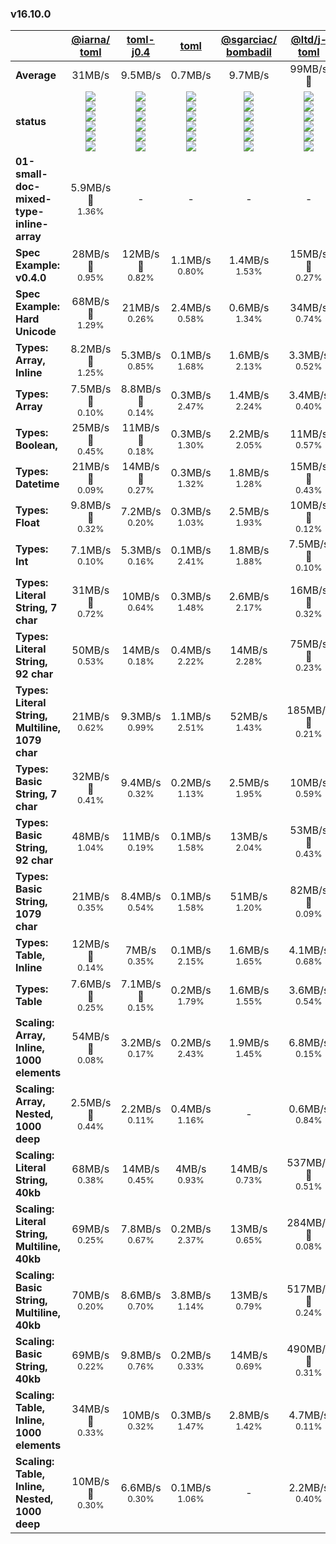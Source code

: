 ### v16.10.0

|   | [@iarna/<wbr>toml](https://npm.im/@iarna/toml) | [toml-j0.4](https://npm.im/toml-j0.4) | [toml](https://npm.im/toml) | [@sgarciac/<wbr>bombadil](https://npm.im/@sgarciac/bombadil) | [@ltd/<wbr>j-toml](https://npm.im/@ltd/j-toml) | [fast-toml](https://npm.im/fast-toml) | [rstoml](https://npm.im/rstoml) |
| - | :---------: | :-------: | :--: | :----------------: | :---------: | :-------: | :----: |
| **Average** | 31MB/s | 9.5MB/s | 0.7MB/s | 9.7MB/s | 99MB/s 🥈| 4kMB/s 🥇| 81MB/s 🥉|
| **status** | ![](https://badgen.net/npm/v/@iarna/toml)<br>![](https://badgen.net/npm/dm/@iarna/toml)<br>![](https://badgen.net/npm/license/@iarna/toml)<br>![](https://badgen.net/npm/node/@iarna/toml)<br>![](https://badgen.net/npm/dependents/@iarna/toml)<br>![](https://badgen.net/npm/types/@iarna/toml) | ![](https://badgen.net/npm/v/toml-j0.4)<br>![](https://badgen.net/npm/dm/toml-j0.4)<br>![](https://badgen.net/npm/license/toml-j0.4)<br>![](https://badgen.net/npm/node/toml-j0.4)<br>![](https://badgen.net/npm/dependents/toml-j0.4)<br>![](https://badgen.net/npm/types/toml-j0.4) | ![](https://badgen.net/npm/v/toml)<br>![](https://badgen.net/npm/dm/toml)<br>![](https://badgen.net/npm/license/toml)<br>![](https://badgen.net/npm/node/toml)<br>![](https://badgen.net/npm/dependents/toml)<br>![](https://badgen.net/npm/types/toml) | ![](https://badgen.net/npm/v/@sgarciac/bombadil)<br>![](https://badgen.net/npm/dm/@sgarciac/bombadil)<br>![](https://badgen.net/npm/license/@sgarciac/bombadil)<br>![](https://badgen.net/npm/node/@sgarciac/bombadil)<br>![](https://badgen.net/npm/dependents/@sgarciac/bombadil)<br>![](https://badgen.net/npm/types/@sgarciac/bombadil) | ![](https://badgen.net/npm/v/@ltd/j-toml)<br>![](https://badgen.net/npm/dm/@ltd/j-toml)<br>![](https://badgen.net/npm/license/@ltd/j-toml)<br>![](https://badgen.net/npm/node/@ltd/j-toml)<br>![](https://badgen.net/npm/dependents/@ltd/j-toml)<br>![](https://badgen.net/npm/types/@ltd/j-toml) | ![](https://badgen.net/npm/v/fast-toml)<br>![](https://badgen.net/npm/dm/fast-toml)<br>![](https://badgen.net/npm/license/fast-toml)<br>![](https://badgen.net/npm/node/fast-toml)<br>![](https://badgen.net/npm/dependents/fast-toml)<br>![](https://badgen.net/npm/types/fast-toml) | ![](https://badgen.net/npm/v/rstoml)<br>![](https://badgen.net/npm/dm/rstoml)<br>![](https://badgen.net/npm/license/rstoml)<br>![](https://badgen.net/npm/node/rstoml)<br>![](https://badgen.net/npm/dependents/rstoml)<br>![](https://badgen.net/npm/types/rstoml) |
| **01-small-doc-mixed-type-inline-array** | 5.9MB/s 🥉<br><small>1.36%</small> | - | - | - | - | 13MB/s 🥇<br><small>0.12%</small> | 10MB/s 🥈<br><small>0.13%</small> |
| **Spec Example: v0.4.0** | 28MB/s 🥇<br><small>0.95%</small> | 12MB/s 🥉<br><small>0.82%</small> | 1.1MB/s <br><small>0.80%</small> | 1.4MB/s <br><small>1.53%</small> | 15MB/s 🥈<br><small>0.27%</small> | - | - |
| **Spec Example: Hard Unicode** | 68MB/s 🥉<br><small>1.29%</small> | 21MB/s <br><small>0.26%</small> | 2.4MB/s <br><small>0.58%</small> | 0.6MB/s <br><small>1.34%</small> | 34MB/s <br><small>0.74%</small> | 94MB/s 🥇<br><small>0.12%</small> | 72MB/s 🥈<br><small>0.13%</small> |
| **Types: Array, Inline** | 8.2MB/s 🥉<br><small>1.25%</small> | 5.3MB/s <br><small>0.85%</small> | 0.1MB/s <br><small>1.68%</small> | 1.6MB/s <br><small>2.13%</small> | 3.3MB/s <br><small>0.52%</small> | 9.5MB/s 🥈<br><small>0.17%</small> | 13MB/s 🥇<br><small>0.14%</small> |
| **Types: Array** | 7.5MB/s 🥉<br><small>0.10%</small> | 8.8MB/s 🥈<br><small>0.14%</small> | 0.3MB/s <br><small>2.47%</small> | 1.4MB/s <br><small>2.24%</small> | 3.4MB/s <br><small>0.40%</small> | 36MB/s 🥇<br><small>0.26%</small> | 7.1MB/s <br><small>0.14%</small> |
| **Types: Boolean,** | 25MB/s 🥇<br><small>0.45%</small> | 11MB/s 🥉<br><small>0.18%</small> | 0.3MB/s <br><small>1.30%</small> | 2.2MB/s <br><small>2.05%</small> | 11MB/s <br><small>0.57%</small> | 9MB/s <br><small>0.67%</small> | 16MB/s 🥈<br><small>0.40%</small> |
| **Types: Datetime** | 21MB/s 🥇<br><small>0.09%</small> | 14MB/s 🥉<br><small>0.27%</small> | 0.3MB/s <br><small>1.32%</small> | 1.8MB/s <br><small>1.28%</small> | 15MB/s 🥈<br><small>0.43%</small> | 7.2MB/s <br><small>0.34%</small> | - |
| **Types: Float** | 9.8MB/s 🥉<br><small>0.32%</small> | 7.2MB/s <br><small>0.20%</small> | 0.3MB/s <br><small>1.03%</small> | 2.5MB/s <br><small>1.93%</small> | 10MB/s 🥈<br><small>0.12%</small> | 8.6MB/s <br><small>0.09%</small> | 17MB/s 🥇<br><small>0.09%</small> |
| **Types: Int** | 7.1MB/s <br><small>0.10%</small> | 5.3MB/s <br><small>0.16%</small> | 0.1MB/s <br><small>2.41%</small> | 1.8MB/s <br><small>1.88%</small> | 7.5MB/s 🥉<br><small>0.10%</small> | 8.5MB/s 🥈<br><small>0.09%</small> | 13MB/s 🥇<br><small>0.09%</small> |
| **Types: Literal String, 7 char** | 31MB/s 🥇<br><small>0.72%</small> | 10MB/s <br><small>0.64%</small> | 0.3MB/s <br><small>1.48%</small> | 2.6MB/s <br><small>2.17%</small> | 16MB/s 🥉<br><small>0.32%</small> | 14MB/s <br><small>0.25%</small> | 20MB/s 🥈<br><small>0.18%</small> |
| **Types: Literal String, 92 char** | 50MB/s <br><small>0.53%</small> | 14MB/s <br><small>0.18%</small> | 0.4MB/s <br><small>2.22%</small> | 14MB/s <br><small>2.28%</small> | 75MB/s 🥉<br><small>0.23%</small> | 81MB/s 🥈<br><small>0.54%</small> | 82MB/s 🥇<br><small>0.08%</small> |
| **Types: Literal String, Multiline, 1079 char** | 21MB/s <br><small>0.62%</small> | 9.3MB/s <br><small>0.99%</small> | 1.1MB/s <br><small>2.51%</small> | 52MB/s <br><small>1.43%</small> | 185MB/s 🥉<br><small>0.21%</small> | 741MB/s 🥇<br><small>0.22%</small> | 212MB/s 🥈<br><small>0.16%</small> |
| **Types: Basic String, 7 char** | 32MB/s 🥇<br><small>0.41%</small> | 9.4MB/s <br><small>0.32%</small> | 0.2MB/s <br><small>1.13%</small> | 2.5MB/s <br><small>1.95%</small> | 10MB/s <br><small>0.59%</small> | 14MB/s 🥉<br><small>0.44%</small> | 19MB/s 🥈<br><small>0.29%</small> |
| **Types: Basic String, 92 char** | 48MB/s <br><small>1.04%</small> | 11MB/s <br><small>0.19%</small> | 0.1MB/s <br><small>1.58%</small> | 13MB/s <br><small>2.04%</small> | 53MB/s 🥉<br><small>0.43%</small> | 81MB/s 🥇<br><small>0.10%</small> | 80MB/s 🥈<br><small>0.09%</small> |
| **Types: Basic String, 1079 char** | 21MB/s <br><small>0.35%</small> | 8.4MB/s <br><small>0.54%</small> | 0.1MB/s <br><small>1.58%</small> | 51MB/s <br><small>1.20%</small> | 82MB/s 🥉<br><small>0.09%</small> | 720MB/s 🥇<br><small>0.31%</small> | 198MB/s 🥈<br><small>0.27%</small> |
| **Types: Table, Inline** | 12MB/s 🥈<br><small>0.14%</small> | 7MB/s <br><small>0.35%</small> | 0.1MB/s <br><small>2.15%</small> | 1.6MB/s <br><small>1.65%</small> | 4.1MB/s <br><small>0.68%</small> | 9.3MB/s 🥉<br><small>0.41%</small> | 13MB/s 🥇<br><small>0.17%</small> |
| **Types: Table** | 7.6MB/s 🥈<br><small>0.25%</small> | 7.1MB/s 🥉<br><small>0.15%</small> | 0.2MB/s <br><small>1.79%</small> | 1.6MB/s <br><small>1.55%</small> | 3.6MB/s <br><small>0.54%</small> | 23MB/s 🥇<br><small>0.30%</small> | 6.3MB/s <br><small>0.39%</small> |
| **Scaling: Array, Inline, 1000 elements** | 54MB/s 🥇<br><small>0.08%</small> | 3.2MB/s <br><small>0.17%</small> | 0.2MB/s <br><small>2.43%</small> | 1.9MB/s <br><small>1.45%</small> | 6.8MB/s <br><small>0.15%</small> | 41MB/s 🥈<br><small>0.07%</small> | 28MB/s 🥉<br><small>0.16%</small> |
| **Scaling: Array, Nested, 1000 deep** | 2.5MB/s 🥉<br><small>0.44%</small> | 2.2MB/s <br><small>0.11%</small> | 0.4MB/s <br><small>1.16%</small> | - | 0.6MB/s <br><small>0.84%</small> | 14MB/s 🥇<br><small>0.11%</small> | 4.6MB/s 🥈<br><small>0.15%</small> |
| **Scaling: Literal String, 40kb** | 68MB/s <br><small>0.38%</small> | 14MB/s <br><small>0.45%</small> | 4MB/s <br><small>0.93%</small> | 14MB/s <br><small>0.73%</small> | 537MB/s 🥈<br><small>0.51%</small> | 20kMB/s 🥇<br><small>0.21%</small> | 268MB/s 🥉<br><small>0.21%</small> |
| **Scaling: Literal String, Multiline, 40kb** | 69MB/s <br><small>0.25%</small> | 7.8MB/s <br><small>0.67%</small> | 0.2MB/s <br><small>2.37%</small> | 13MB/s <br><small>0.65%</small> | 284MB/s 🥈<br><small>0.08%</small> | 23kMB/s 🥇<br><small>0.09%</small> | 247MB/s 🥉<br><small>0.08%</small> |
| **Scaling: Basic String, Multiline, 40kb** | 70MB/s <br><small>0.20%</small> | 8.6MB/s <br><small>0.70%</small> | 3.8MB/s <br><small>1.14%</small> | 13MB/s <br><small>0.79%</small> | 517MB/s 🥈<br><small>0.24%</small> | 29kMB/s 🥇<br><small>0.31%</small> | 266MB/s 🥉<br><small>0.37%</small> |
| **Scaling: Basic String, 40kb** | 69MB/s <br><small>0.22%</small> | 9.8MB/s <br><small>0.76%</small> | 0.2MB/s <br><small>0.33%</small> | 14MB/s <br><small>0.69%</small> | 490MB/s 🥈<br><small>0.31%</small> | 20kMB/s 🥇<br><small>0.29%</small> | 248MB/s 🥉<br><small>0.18%</small> |
| **Scaling: Table, Inline, 1000 elements** | 34MB/s 🥇<br><small>0.33%</small> | 10MB/s <br><small>0.32%</small> | 0.3MB/s <br><small>1.47%</small> | 2.8MB/s <br><small>1.42%</small> | 4.7MB/s <br><small>0.11%</small> | 14MB/s 🥉<br><small>0.24%</small> | 23MB/s 🥈<br><small>0.18%</small> |
| **Scaling: Table, Inline, Nested, 1000 deep** | 10MB/s 🥈<br><small>0.30%</small> | 6.6MB/s <br><small>0.30%</small> | 0.1MB/s <br><small>1.06%</small> | - | 2.2MB/s <br><small>0.40%</small> | 11MB/s 🥇<br><small>0.18%</small> | 9.9MB/s 🥉<br><small>0.20%</small> |
